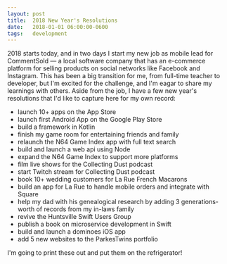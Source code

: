 ```yaml
---
layout: post
title:  2018 New Year's Resolutions
date:   2018-01-01 06:00:00-0600
tags:   development
---
```


2018 starts today, and in two days I start my new job as mobile lead for CommentSold — a local software company that has an e-commerce platform for selling products on social networks like Facebook and Instagram. This has been a big transition for me, from full-time teacher to developer, but I'm excited for the challenge, and I'm eagar to share my learnings with others. Aside from the job, I have a few new year's resolutions that I'd like to capture here for my own record:

- launch 10+ apps on the App Store
- launch first Android App on the Google Play Store
- build a framework in Kotlin
- finish my game room for entertaining friends and family
- relaunch the N64 Game Index app with full text search
- build and launch a web api using Node
- expand the N64 Game Index to support more platforms
- film live shows for the Collecting Dust podcast
- start Twitch stream for Collecting Dust podcast
- book 10+ wedding customers for La Rue French Macarons
- build an app for La Rue to handle mobile orders and integrate with Square
- help my dad with his genealogical research by adding 3 generations-worth of records from my in-laws family
- revive the Huntsville Swift Users Group
- publish a book on microservice development in Swift
- build and launch a dominoes iOS app
- add 5 new websites to the ParkesTwins portfolio

I'm going to print these out and put them on the refrigerator!
